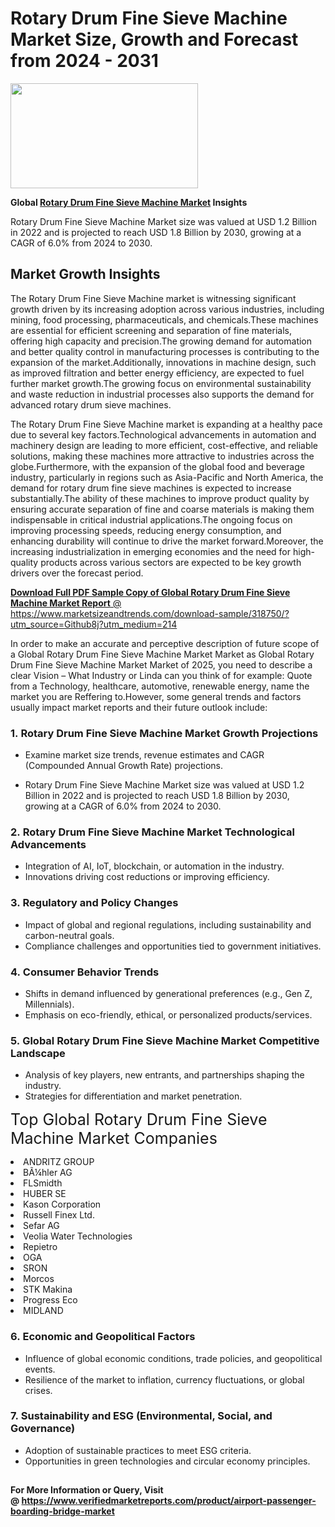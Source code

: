 <H1>Rotary Drum Fine Sieve Machine Market Size, Growth and Forecast from 2024 - 2031</H1><img class="aligncenter size-medium wp-image-584254" src="https://thirdeyenews.in/wp-content/uploads/2024/09/Global-Market-Research-300x168.jpeg" alt="" width="300" height="168" /><p><strong>Global&nbsp;<a href="https://www.marketsizeandtrends.com/download-sample/318750/?utm_source=Github8j?utm_medium=214">Rotary Drum Fine Sieve Machine Market</a> Insights</strong></p><p>Rotary Drum Fine Sieve Machine Market size was valued at USD 1.2 Billion in 2022 and is projected to reach USD 1.8 Billion by 2030, growing at a CAGR of 6.0% from 2024 to 2030.</p><p><h2>Market Growth Insights</h2> <p>The Rotary Drum Fine Sieve Machine market is witnessing significant growth driven by its increasing adoption across various industries, including mining, food processing, pharmaceuticals, and chemicals.These machines are essential for efficient screening and separation of fine materials, offering high capacity and precision.The growing demand for automation and better quality control in manufacturing processes is contributing to the expansion of the market.Additionally, innovations in machine design, such as improved filtration and better energy efficiency, are expected to fuel further market growth.The growing focus on environmental sustainability and waste reduction in industrial processes also supports the demand for advanced rotary drum sieve machines.</p> <p><a href="#"></a></p> <p>The Rotary Drum Fine Sieve Machine market is expanding at a healthy pace due to several key factors.Technological advancements in automation and machinery design are leading to more efficient, cost-effective, and reliable solutions, making these machines more attractive to industries across the globe.Furthermore, with the expansion of the global food and beverage industry, particularly in regions such as Asia-Pacific and North America, the demand for rotary drum fine sieve machines is expected to increase substantially.The ability of these machines to improve product quality by ensuring accurate separation of fine and coarse materials is making them indispensable in critical industrial applications.The ongoing focus on improving processing speeds, reducing energy consumption, and enhancing durability will continue to drive the market forward.Moreover, the increasing industrialization in emerging economies and the need for high-quality products across various sectors are expected to be key growth drivers over the forecast period.</p> <p><a href="#"></p><p><span class=""><strong>Download Full PDF Sample Copy of Global Rotary Drum Fine Sieve Machine Market Report</strong> @ <a href="https://www.marketsizeandtrends.com/download-sample/318750/?utm_source=Github8j?utm_medium=214" target="_blank">https://www.marketsizeandtrends.com/download-sample/318750/?utm_source=Github8j?utm_medium=214</a></span></p><p>In order to make an accurate and perceptive description of future scope of a Global&nbsp;Rotary Drum Fine Sieve Machine Market Market as Global&nbsp;Rotary Drum Fine Sieve Machine Market Market of 2025, you need to describe a clear Vision &ndash; What Industry or Linda can you think of for example: Quote from a Technology, healthcare, automotive, renewable energy, name the market you are Reffering to.However, some general trends and factors usually impact market reports and their future outlook include:</p><h3>1.&nbsp;<strong>Rotary Drum Fine Sieve Machine Market Growth Projections</strong></h3><ul><li>Examine market size trends, revenue estimates and CAGR (Compounded Annual Growth Rate) projections.</li><li><p>Rotary Drum Fine Sieve Machine Market size was valued at USD 1.2 Billion in 2022 and is projected to reach USD 1.8 Billion by 2030, growing at a CAGR of 6.0% from 2024 to 2030.</p></li></ul><h3>2.&nbsp;<strong>Rotary Drum Fine Sieve Machine Market Technological Advancements</strong></h3><ul><li>Integration of AI, IoT, blockchain, or automation in the industry.</li><li>Innovations driving cost reductions or improving efficiency.</li></ul><h3>3.&nbsp;<strong>Regulatory and Policy Changes</strong></h3><ul><li>Impact of global and regional regulations, including sustainability and carbon-neutral goals.</li><li>Compliance challenges and opportunities tied to government initiatives.</li></ul><h3>4.&nbsp;<strong>Consumer Behavior Trends</strong></h3><ul><li>Shifts in demand influenced by generational preferences (e.g., Gen Z, Millennials).</li><li>Emphasis on eco-friendly, ethical, or personalized products/services.</li></ul><h3>5.&nbsp;<strong>Global Rotary Drum Fine Sieve Machine Market Competitive Landscape</strong></h3><ul><li>Analysis of key players, new entrants, and partnerships shaping the industry.</li><li>Strategies for differentiation and market penetration.</li></ul><p data-pm-slice="1 1 []"><span style="color: inherit; font-family: inherit; font-size: 25px;">Top Global Rotary Drum Fine Sieve Machine Market Companies</span></p><div class="" data-test-id=""><p><li>ANDRITZ GROUP</li><li> BÃ¼hler AG</li><li> FLSmidth</li><li> HUBER SE</li><li> Kason Corporation</li><li> Russell Finex Ltd.</li><li> Sefar AG</li><li> Veolia Water Technologies</li><li> Repietro</li><li> OGA</li><li> SRON</li><li> Morcos</li><li> STK Makina</li><li> Progress Eco</li><li> MIDLAND</li></p></div><h3>6.&nbsp;<strong>Economic and Geopolitical Factors</strong></h3><ul><li>Influence of global economic conditions, trade policies, and geopolitical events.</li><li>Resilience of the market to inflation, currency fluctuations, or global crises.</li></ul><h3>7.&nbsp;<strong>Sustainability and ESG (Environmental, Social, and Governance)</strong></h3><ul><li>Adoption of sustainable practices to meet ESG criteria.</li><li>Opportunities in green technologies and circular economy principles.</li></ul><h2><strong style="font-size: 14px;">For More Information or Query, Visit @&nbsp;</strong><a style="background-color: #ffffff; font-size: 14px;" href="https://www.marketsizeandtrends.com/report/rotary-drum-fine-sieve-machine-market/" target="_blank">https://www.verifiedmarketreports.com/product/airport-passenger-boarding-bridge-market</a></h2>